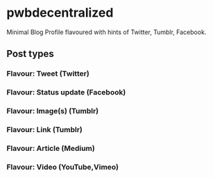 # pwbdecentralized
Minimal Blog Profile flavoured with hints of Twitter, Tumblr, Facebook.

## Post types

### Flavour: Tweet (Twitter)

### Flavour: Status update (Facebook)

### Flavour: Image(s) (Tumblr)

### Flavour: Link (Tumblr)

### Flavour: Article (Medium)

### Flavour: Video (YouTube,Vimeo)
